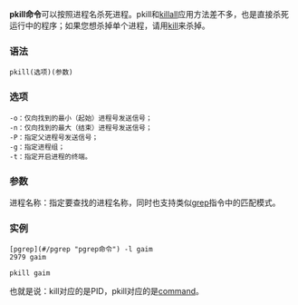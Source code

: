 **pkill命令**可以按照进程名杀死进程。pkill和[killall](#/killall "killall命令")应用方法差不多，也是直接杀死运行中的程序；如果您想杀掉单个进程，请用[kill](#/kill "kill命令")来杀掉。

### 语法  

```
pkill(选项)(参数)
```

### 选项  

```
-o：仅向找到的最小（起始）进程号发送信号；
-n：仅向找到的最大（结束）进程号发送信号；
-P：指定父进程号发送信号；
-g：指定进程组；
-t：指定开启进程的终端。
```

### 参数  

进程名称：指定要查找的进程名称，同时也支持类似[grep](#/grep "grep命令")指令中的匹配模式。

### 实例  

```
[pgrep](#/pgrep "pgrep命令") -l gaim
2979 gaim

pkill gaim
```

也就是说：kill对应的是PID，pkill对应的是[command](#/command "command命令")。